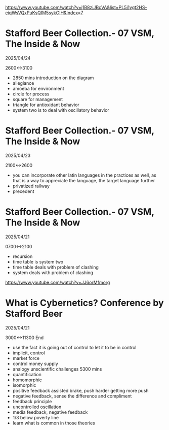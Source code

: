 https://www.youtube.com/watch?v=j1B8ziJBoVA&list=PL5i1ygt2HS-eiqWsVQxPuKsQIM5sykGIH&index=7

# Stafford Beer Collection.- 07 VSM, The Inside & Now

2025/04/24

2600<->3100

- 2850 mins introduction on the diagram
- allegiance
- amoeba for environment
- circle for process
- square for management
- triangle for antioxidant behavior
- system two is to deal with oscillatory behavior

# Stafford Beer Collection.- 07 VSM, The Inside & Now

2025/04/23

2100<->2600

- you can incorporate other latin languages in the practices as well, as that is a way to appreciate the language, the target language further
- privatized railway
- precedent

# Stafford Beer Collection.- 07 VSM, The Inside & Now

2025/04/21

0700<->2100

- recursion
- time table is system two
- time table deals with problem of clashing
- system deals with problem of clashing

https://www.youtube.com/watch?v=JJ6orMfmorg

# What is Cybernetics? Conference by Stafford Beer

2025/04/21

3000<->11300 End

- use the fact it is going out of control to let it to be in control
- implicit, control
- market force
- control money supply
- analogy unscientific challenges 5300 mins
- quantification
- homomorphic
- isomorphic
- positive feedback assisted brake, push harder getting more push
- negative feedback, sense the difference and compliment
- feedback principle
- uncontrolled oscillation
- media feedback, negative feedback
- 1/3 below poverty line
- learn what is common in those theories
